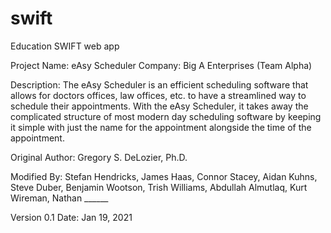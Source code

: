 # swift
Education SWIFT web app

Project Name: eAsy Scheduler
Company: Big A Enterprises (Team Alpha)

Description: The eAsy Scheduler is an efficient scheduling software that allows for doctors offices, law offices, etc. to have a streamlined way to schedule their appointments. With the eAsy Scheduler, it takes away the complicated structure of most modern day scheduling software by keeping it simple with just the name for the appointment alongside the time of the appointment. 


Original Author: Gregory S. DeLozier, Ph.D.

Modified By: Stefan Hendricks, James Haas, Connor Stacey, Aidan Kuhns, Steve Duber, Benjamin Wootson, Trish Williams, Abdullah Almutlaq, Kurt Wireman, Nathan ______

Version 0.1 Date: Jan 19, 2021

